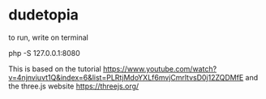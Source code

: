 # dudetopia

to run, write on terminal

php -S 127.0.0.1:8080

This is based on the tutorial
https://www.youtube.com/watch?v=4njnviuvt1Q&index=6&list=PLRtjMdoYXLf6mvjCmrltvsD0j12ZQDMfE
and the three.js website 
https://threejs.org/
